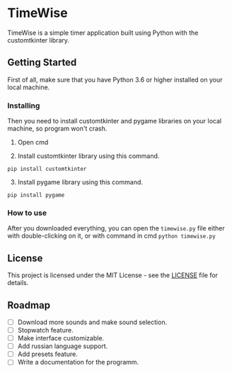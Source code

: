 # TimeWise

TimeWise is a simple timer application built using Python with the customtkinter library.

## Getting Started

First of all, make sure that you have Python 3.6 or higher installed on your local machine.

### Installing

Then you need to install customtkinter and pygame libraries on your local machine, so program won't crash.

1. Open cmd

2. Install customtkinter library using this command.
```
pip install customtkinter
```

3. Install pygame library using this command.

```
pip install pygame
```

### How to use

After you downloaded everything, you can open the `timewise.py` file either with double-clicking on it, or with command in cmd
`python timewise.py`

## License

This project is licensed under the MIT License - see the [LICENSE](LICENSE) file for details.

## Roadmap
 - [ ] Download more sounds and make sound selection.
 - [ ] Stopwatch feature.
 - [ ] Make interface customizable.
 - [ ] Add russian language support.
 - [ ] Add presets feature.
 - [ ] Write a documentation for the programm.
